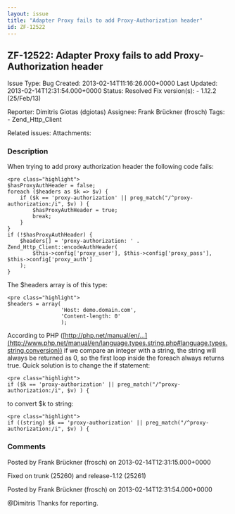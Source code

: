 ```yaml
---
layout: issue
title: "Adapter Proxy fails to add Proxy-Authorization header"
id: ZF-12522
---
```


ZF-12522: Adapter Proxy fails to add Proxy-Authorization header
---------------------------------------------------------------

 Issue Type: Bug Created: 2013-02-14T11:16:26.000+0000 Last Updated: 2013-02-14T12:31:54.000+0000 Status: Resolved Fix version(s): - 1.12.2 (25/Feb/13)
 
 Reporter:  Dimitris Giotas (dgiotas)  Assignee:  Frank Brückner (frosch)  Tags: - Zend\_Http\_Client
 
 Related issues: 
 Attachments: 
### Description

When trying to add proxy authorization header the following code fails:

 
    <pre class="highlight">
    $hasProxyAuthHeader = false;
    foreach ($headers as $k => $v) {
        if ($k == 'proxy-authorization' || preg_match("/^proxy-authorization:/i", $v) ) {
            $hasProxyAuthHeader = true;
            break;
        }
    }
    if (!$hasProxyAuthHeader) {
        $headers[] = 'proxy-authorization: ' . Zend_Http_Client::encodeAuthHeader(
            $this->config['proxy_user'], $this->config['proxy_pass'], $this->config['proxy_auth']
        );
    }


The $headers array is of this type:

 
    <pre class="highlight">
    $headers = array(
                     'Host: demo.domain.com',
                     'Content-length: 0'
                     );


According to PHP ([http://php.net/manual/en/…](http://www.php.net/manual/en/language.types.string.php#language.types.string.conversion)) if we compare an integer with a string, the string will always be returned as 0, so the first loop inside the foreach always returns true. Quick solution is to change the if statement:

 
    <pre class="highlight">
    if ($k == 'proxy-authorization' || preg_match("/^proxy-authorization:/i", $v) ) {


to convert $k to string:

 
    <pre class="highlight">
    if ((string) $k == 'proxy-authorization' || preg_match("/^proxy-authorization:/i", $v) ) {


 

 

### Comments

Posted by Frank Brückner (frosch) on 2013-02-14T12:31:15.000+0000

Fixed on trunk (25260) and release-1.12 (25261)

 

 

Posted by Frank Brückner (frosch) on 2013-02-14T12:31:54.000+0000

@Dimitris Thanks for reporting.

 

 
